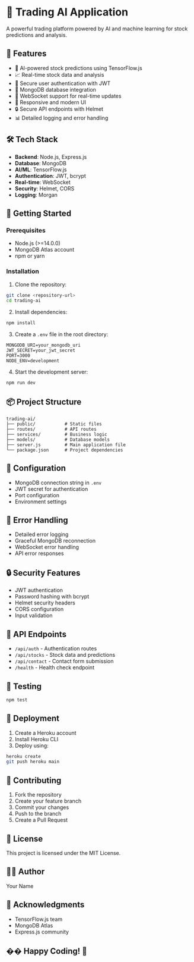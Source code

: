 # 🚀 Trading AI Application

A powerful trading platform powered by AI and machine learning for stock predictions and analysis.

## 🌟 Features

- 🤖 AI-powered stock predictions using TensorFlow.js
- 📈 Real-time stock data and analysis
- 🔐 Secure user authentication with JWT
- 💾 MongoDB database integration
- 🔄 WebSocket support for real-time updates
- 📱 Responsive and modern UI
- 🔒 Secure API endpoints with Helmet
- 📊 Detailed logging and error handling

## 🛠️ Tech Stack

- **Backend**: Node.js, Express.js
- **Database**: MongoDB
- **AI/ML**: TensorFlow.js
- **Authentication**: JWT, bcrypt
- **Real-time**: WebSocket
- **Security**: Helmet, CORS
- **Logging**: Morgan

## 🚀 Getting Started

### Prerequisites

- Node.js (>=14.0.0)
- MongoDB Atlas account
- npm or yarn

### Installation

1. Clone the repository:
```bash
git clone <repository-url>
cd trading-ai
```

2. Install dependencies:
```bash
npm install
```

3. Create a `.env` file in the root directory:
```env
MONGODB_URI=your_mongodb_uri
JWT_SECRET=your_jwt_secret
PORT=3000
NODE_ENV=development
```

4. Start the development server:
```bash
npm run dev
```

## 📦 Project Structure

```
trading-ai/
├── public/           # Static files
├── routes/           # API routes
├── services/         # Business logic
├── models/           # Database models
├── server.js         # Main application file
└── package.json      # Project dependencies
```

## 🔧 Configuration

- MongoDB connection string in `.env`
- JWT secret for authentication
- Port configuration
- Environment settings

## 🚨 Error Handling

- Detailed error logging
- Graceful MongoDB reconnection
- WebSocket error handling
- API error responses

## 🔒 Security Features

- JWT authentication
- Password hashing with bcrypt
- Helmet security headers
- CORS configuration
- Input validation

## 📡 API Endpoints

- `/api/auth` - Authentication routes
- `/api/stocks` - Stock data and predictions
- `/api/contact` - Contact form submission
- `/health` - Health check endpoint

## 🧪 Testing

```bash
npm test
```

## 🚀 Deployment

1. Create a Heroku account
2. Install Heroku CLI
3. Deploy using:
```bash
heroku create
git push heroku main
```

## 🤝 Contributing

1. Fork the repository
2. Create your feature branch
3. Commit your changes
4. Push to the branch
5. Create a Pull Request

## 📝 License

This project is licensed under the MIT License.

## 👨‍💻 Author

Your Name

## 🙏 Acknowledgments

- TensorFlow.js team
- MongoDB Atlas
- Express.js community

## �� Happy Coding! 🎉 
